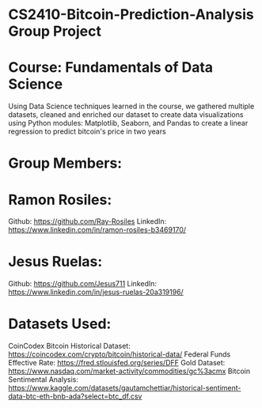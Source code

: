 # CS2410-Bitcoin-Prediction-Analysis Group Project
# Course: Fundamentals of Data Science
Using Data Science techniques learned in the course, we gathered multiple datasets, cleaned and enriched our dataset to create data visualizations using Python modules: Matplotlib, Seaborn, and Pandas to create a linear regression to predict bitcoin's price in two years
# Group Members:
# Ramon Rosiles: 
  Github: https://github.com/Ray-Rosiles 
  LinkedIn: https://www.linkedin.com/in/ramon-rosiles-b3469170/
# Jesus Ruelas: 
  Github: https://github.com/Jesus711
  LinkedIn: https://www.linkedin.com/in/jesus-ruelas-20a319196/

# Datasets Used:
CoinCodex Bitcoin Historical Dataset: https://coincodex.com/crypto/bitcoin/historical-data/
Federal Funds Effective Rate: https://fred.stlouisfed.org/series/DFF
Gold Dataset: https://www.nasdaq.com/market-activity/commodities/gc%3acmx
Bitcoin Sentimental Analysis: https://www.kaggle.com/datasets/gautamchettiar/historical-sentiment-data-btc-eth-bnb-ada?select=btc_df.csv
